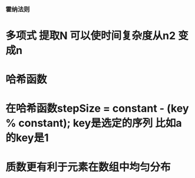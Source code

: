 ### 霍纳法则 
  # 多项式 提取N 可以使时间复杂度从n2 变成n
  # 哈希函数
  # 在哈希函数stepSize = constant - (key % constant); key是选定的序列  比如a 的key是1 
  # 质数更有利于元素在数组中均匀分布 
  <!-- 
  霍纳法则
  p(x)=2x^4－x^3+3x^2+x－5
      =x(2x^3－x^2+3x+1)－5
      =x(x(2x^2－x+3)+1)－5
      =x(x(x(2x－1)+3)+1)－5
   
  
   -->